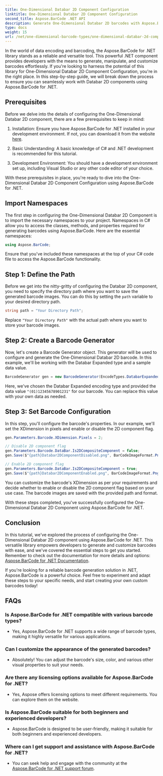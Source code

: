 ```yaml
---
title: One-Dimensional Databar 2D Component Configuration
linktitle: One-Dimensional Databar 2D Component Configuration
second_title: Aspose.BarCode .NET API
description: Generate One-Dimensional Databar 2D barcodes with Aspose.BarCode for .NET. Follow our step-by-step guide for configuration and customization. Start creating unique barcodes today!
type: docs
weight: 15
url: /net/one-dimensional-barcode-types/one-dimensional-databar-2d-component-configuration/
---
```


In the world of data encoding and barcoding, the Aspose.BarCode for .NET library stands as a reliable and versatile tool. This powerful .NET component provides developers with the means to generate, manipulate, and customize barcodes effortlessly. If you're looking to harness the potential of this library for One-Dimensional Databar 2D Component Configuration, you're in the right place. In this step-by-step guide, we will break down the process to ensure you can seamlessly work with Databar 2D components using Aspose.BarCode for .NET.

## Prerequisites

Before we delve into the details of configuring the One-Dimensional Databar 2D component, there are a few prerequisites to keep in mind:

1. Installation: Ensure you have Aspose.BarCode for .NET installed in your development environment. If not, you can download it from the website [here](https://releases.aspose.com/barcode/net/).

2. Basic Understanding: A basic knowledge of C# and .NET development is recommended for this tutorial.

3. Development Environment: You should have a development environment set up, including Visual Studio or any other code editor of your choice.

With these prerequisites in place, you're ready to dive into the One-Dimensional Databar 2D Component Configuration using Aspose.BarCode for .NET.

## Import Namespaces

The first step in configuring the One-Dimensional Databar 2D Component is to import the necessary namespaces to your project. Namespaces in C# allow you to access the classes, methods, and properties required for generating barcodes using Aspose.BarCode. Here are the essential namespaces:

```csharp
using Aspose.BarCode;
```

Ensure that you've included these namespaces at the top of your C# code file to access the Aspose.BarCode functionality.

## Step 1: Define the Path

Before we get into the nitty-gritty of configuring the Databar 2D component, you need to specify the directory path where you want to save the generated barcode images. You can do this by setting the `path` variable to your desired directory path.

```csharp
string path = "Your Directory Path";
```

Replace `"Your Directory Path"` with the actual path where you want to store your barcode images.

## Step 2: Create a Barcode Generator

Now, let's create a Barcode Generator object. This generator will be used to configure and generate the One-Dimensional Databar 2D barcode. In this example, we'll be working with the Databar Expanded type and a sample data value.

```csharp
BarcodeGenerator gen = new BarcodeGenerator(EncodeTypes.DatabarExpanded, "(01)12345678901231");
```

Here, we've chosen the Databar Expanded encoding type and provided the data value `"(01)12345678901231"` for our barcode. You can replace this value with your own data as needed.

## Step 3: Set Barcode Configuration

In this step, you'll configure the barcode's properties. In our example, we'll set the XDimension in pixels and enable or disable the 2D component flag.

```csharp
gen.Parameters.Barcode.XDimension.Pixels = 2;

// Disable 2D component flag
gen.Parameters.Barcode.DataBar.Is2DCompositeComponent = false;
gen.Save($"{path}Databar2DComponentDisabled.png", BarCodeImageFormat.Png);

// Enable 2D component flag
gen.Parameters.Barcode.DataBar.Is2DCompositeComponent = true;
gen.Save($"{path}Databar2DComponentEnabled.png", BarCodeImageFormat.Png);
```

You can customize the barcode's XDimension as per your requirements and decide whether to enable or disable the 2D component flag based on your use case. The barcode images are saved with the provided path and format.

With these steps completed, you've successfully configured the One-Dimensional Databar 2D Component using Aspose.BarCode for .NET.

## Conclusion

In this tutorial, we've explored the process of configuring the One-Dimensional Databar 2D component using Aspose.BarCode for .NET. This versatile library empowers developers to generate and customize barcodes with ease, and we've covered the essential steps to get you started. Remember to check out the documentation for more details and options: [Aspose.BarCode for .NET Documentation](https://reference.aspose.com/barcode/net/).

If you're looking for a reliable barcode generation solution in .NET, Aspose.BarCode is a powerful choice. Feel free to experiment and adapt these steps to your specific needs, and start creating your own custom barcodes today!

## FAQs

### Is Aspose.BarCode for .NET compatible with various barcode types?
- Yes, Aspose.BarCode for .NET supports a wide range of barcode types, making it highly versatile for various applications.

### Can I customize the appearance of the generated barcodes?
- Absolutely! You can adjust the barcode's size, color, and various other visual properties to suit your needs.

### Are there any licensing options available for Aspose.BarCode for .NET?
- Yes, Aspose offers licensing options to meet different requirements. You can explore them on the website.

### Is Aspose.BarCode suitable for both beginners and experienced developers?
- Aspose.BarCode is designed to be user-friendly, making it suitable for both beginners and experienced developers.

### Where can I get support and assistance with Aspose.BarCode for .NET?
- You can seek help and engage with the community at the [Aspose.BarCode for .NET support forum](https://forum.aspose.com/c/barcode/13).
